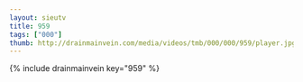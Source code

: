 ```yaml
--- 
layout: sieutv
title: 959
tags: ["000"]
thumb: http://drainmainvein.com/media/videos/tmb/000/000/959/player.jpg
---
```

{% include drainmainvein key="959" %} 
